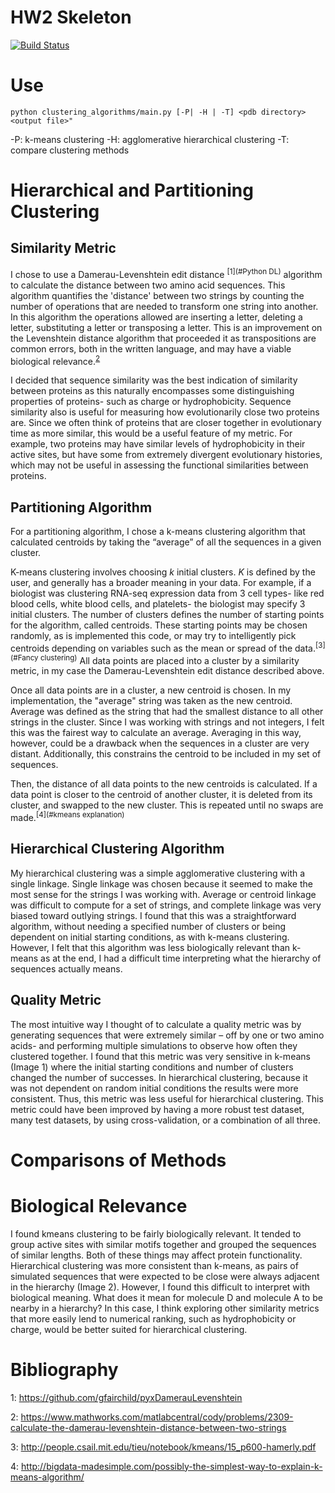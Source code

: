 # HW2 Skeleton

[![Build Status](https://travis-ci.org/christacaggiano/Unsupervised-clustering.svg?branch=master)](https://travis-ci.org/christacaggiano/Unsupervised-clustering)

# Use

`python clustering_algorithms/main.py [-P| -H | -T] <pdb directory> <output file>"`

-P: k-means clustering
-H: agglomerative hierarchical clustering
-T: compare clustering methods

# Hierarchical and Partitioning Clustering  

## Similarity Metric
I chose to use a Damerau-Levenshtein edit distance <sup>[1](#Python DL)</sup>
 algorithm to calculate the distance between two amino acid sequences. This algorithm quantifies the 'distance' between two strings by counting the number of operations that are needed to transform one string into another. In this algorithm the operations allowed are inserting a letter, deleting a letter, substituting a letter or transposing a letter. This is an improvement on the Levenshtein distance algorithm that proceeded it as transpositions are common errors, both in the written language, and may have a viable biological relevance.<sup>[2](#Explanation)</sup>


I decided that sequence similarity was the best indication of similarity between proteins as this naturally encompasses
some distinguishing properties of proteins- such as charge or hydrophobicity. Sequence similarity also is useful for
measuring how evolutionarily close two proteins are. Since we often think of proteins that are closer together in
evolutionary time as more similar, this would be a useful feature of my metric. For example, two proteins may have
similar levels of hydrophobicity in their active sites, but have some from extremely divergent evolutionary histories,
which may not be useful in assessing the functional similarities between proteins.

## Partitioning Algorithm
For a partitioning algorithm, I chose a k-means clustering algorithm that calculated centroids by taking the “average”
of all the sequences in a given cluster.

K-means clustering involves choosing *k* initial clusters. *K* is defined by the user, and generally has a broader meaning in your data. For example, if a biologist was clustering RNA-seq expression data from 3 cell types- like red blood cells, white blood cells, and platelets- the biologist may specify 3 initial clusters. The number of clusters defines the number of starting points for the algorithm, called centroids. These starting points may be chosen randomly, as is implemented this code, or may try to intelligently pick centroids depending on variables such as the mean or spread of the data.<sup>[3](#Fancy clustering)</sup> All data points are placed into a cluster by a similarity metric, in my case the Damerau-Levenshtein edit distance described above.

Once all data points are in a cluster, a new centroid is chosen. In my implementation, the "average" string was taken as the new centroid. Average was defined as the string that had the smallest distance to all other strings in the cluster.
Since I was working with strings
and not integers, I felt this was the fairest way to calculate an average. Averaging in this way, however, could be a
drawback when the sequences in a cluster are very distant. Additionally, this constrains the centroid to be included in
my set of sequences.

Then, the distance of all data points to the new centroids is calculated. If a data point is closer to the centroid of another cluster, it is deleted from its cluster, and swapped to the new cluster. This is repeated until no swaps are made.<sup>[4](#kmeans explanation)</sup>


## Hierarchical Clustering Algorithm
My hierarchical clustering was a simple agglomerative clustering with a single linkage. Single linkage was chosen
because it seemed to make the most sense for the strings I was working with. Average or centroid linkage was difficult
to compute for a set of strings, and complete linkage was very biased toward outlying strings. I found that this was a
straightforward algorithm, without needing a specified number of clusters or being dependent on initial starting conditions,
as with k-means clustering. However, I felt that this algorithm was less biologically relevant than k-means as at the end,
I had a difficult time interpreting what the hierarchy of sequences actually means.


## Quality Metric
The most intuitive way I thought of to calculate a quality metric was by generating sequences that were extremely similar
– off by one or two amino acids- and performing multiple simulations to observe how often they clustered together. I found
that this metric was very sensitive in k-means (Image 1) where the initial starting conditions and number of clusters changed
the number of successes. In hierarchical clustering, because it was not dependent on random initial conditions the results
were more consistent. Thus, this metric was less useful for hierarchical clustering. This metric could have been improved
by having a more robust test dataset, many test datasets, by using cross-validation, or a combination of all three.


# Comparisons of Methods


#  Biological Relevance
I found kmeans clustering to be fairly biologically relevant. It tended to group active sites with similar motifs
together and grouped the sequences of similar lengths. Both of these things may affect protein functionality.
Hierarchical clustering was more consistent than k-means, as pairs of simulated sequences that were expected to be close
were always adjacent in the hierarchy (Image 2). However, I found this difficult to interpret with biological meaning.
What does it mean for molecule D and molecule A to be nearby in a hierarchy? In this case, I think exploring other
similarity metrics that more easily lend to numerical ranking, such as hydrophobicity or charge, would be better suited
for hierarchical clustering.


 # Bibliography
 <a name="Python DL">1</a>: https://github.com/gfairchild/pyxDamerauLevenshtein

 <a name="Explanation">2</a>: https://www.mathworks.com/matlabcentral/cody/problems/2309-calculate-the-damerau-levenshtein-distance-between-two-strings

 <a name="Fancy clustering">3</a>: http://people.csail.mit.edu/tieu/notebook/kmeans/15_p600-hamerly.pdf

 <a name="kmeans explanation">4</a>: http://bigdata-madesimple.com/possibly-the-simplest-way-to-explain-k-means-algorithm/
